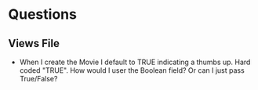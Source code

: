 # Questions 

## Views File 
* When I create the Movie I default to TRUE indicating a thumbs up. Hard coded "TRUE". How would I user the Boolean field?  Or can I just pass True/False? 


